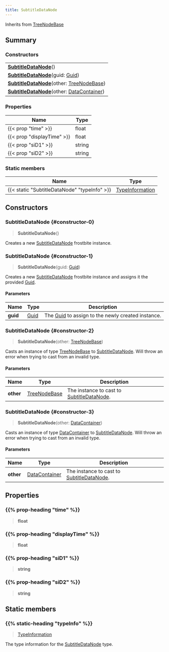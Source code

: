 ```yaml
---
title: SubtitleDataNode
---
```


Inherits from 
[TreeNodeBase](/vext/ref/fb/treenodebase)

## Summary
### Constructors
| |
| ----------- |
| **[SubtitleDataNode](#constructor-0)**() |
| **[SubtitleDataNode](#constructor-1)**(guid: [Guid](/vext/ref/shared/class/guid)) |
| **[SubtitleDataNode](#constructor-2)**(other: [TreeNodeBase](/vext/ref/fb/treenodebase)) |
| **[SubtitleDataNode](#constructor-3)**(other: [DataContainer](/vext/ref/shared/class/datacontainer)) |

### Properties
| Name | Type |
| ---- | ---- |
| {{< prop "time" >}} | float |
| {{< prop "displayTime" >}} | float |
| {{< prop "siD1" >}} | string |
| {{< prop "siD2" >}} | string |

### Static members
| Name | Type |
| ---- | ---- |
| {{< static "SubtitleDataNode" "typeInfo" >}} | [TypeInformation](/vext/ref/shared/class/typeinformation) |

## Constructors
### SubtitleDataNode {#constructor-0}
> **SubtitleDataNode**()

Creates a new [SubtitleDataNode](/vext/ref/fb/subtitledatanode) frostbite instance.

### SubtitleDataNode {#constructor-1}
> **SubtitleDataNode**(guid: [Guid](/vext/ref/shared/class/guid))

Creates a new [SubtitleDataNode](/vext/ref/fb/subtitledatanode) frostbite instance and assigns it the provided [Guid](/vext/ref/shared/class/guid).

#### Parameters
| Name | Type | Description |
| ---- | ---- | ----------- |
| **guid** | [Guid](/vext/ref/shared/class/guid) | The [Guid](/vext/ref/shared/class/guid) to assign to the newly created instance. |

### SubtitleDataNode {#constructor-2}
> **SubtitleDataNode**(other: [TreeNodeBase](/vext/ref/fb/treenodebase))

Casts an instance of type [TreeNodeBase](/vext/ref/fb/treenodebase) to [SubtitleDataNode](/vext/ref/fb/subtitledatanode). Will throw an error when trying to cast from an invalid type.

#### Parameters
| Name | Type | Description |
| ---- | ---- | ----------- |
| **other** | [TreeNodeBase](/vext/ref/fb/treenodebase) | The instance to cast to [SubtitleDataNode](/vext/ref/fb/subtitledatanode). |

### SubtitleDataNode {#constructor-3}
> **SubtitleDataNode**(other: [DataContainer](/vext/ref/shared/class/datacontainer))

Casts an instance of type [DataContainer](/vext/ref/shared/class/datacontainer) to [SubtitleDataNode](/vext/ref/fb/subtitledatanode). Will throw an error when trying to cast from an invalid type.

#### Parameters
| Name | Type | Description |
| ---- | ---- | ----------- |
| **other** | [DataContainer](/vext/ref/shared/class/datacontainer) | The instance to cast to [SubtitleDataNode](/vext/ref/fb/subtitledatanode). |

## Properties
### {{% prop-heading "time" %}}
> **float**

### {{% prop-heading "displayTime" %}}
> **float**

### {{% prop-heading "siD1" %}}
> **string**

### {{% prop-heading "siD2" %}}
> **string**

## Static members
### {{% static-heading "typeInfo" %}}
> [TypeInformation](/vext/ref/shared/class/typeinformation)

The type information for the [SubtitleDataNode](/vext/ref/fb/subtitledatanode) type.

